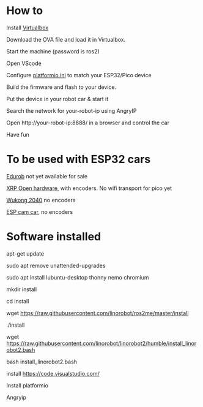# How to

Install [Virtualbox](https://www.virtualbox.org/wiki/Downloads)

Download the OVA file and load it in Virtualbox.

Start the machine (password is ros2)

Open VScode

Configure [platformio.ini](https://github.com/hippo5329/linorobot2_hardware/blob/master/firmware/platformio.ini) to match your ESP32/Pico device

Build the firmware and flash to your device.

Put the device in your robot car & start it

Search the network for your-robot-ip using AngryIP

Open http://your-robot-ip:8888/ in a browser and control the car

Have fun

# To be used with ESP32 cars

[Edurob](https://github.com/IDiAL-IMSL/Edurob/tree/main) not yet available for sale

[XRP Open hardware](https://www.sparkfun.com/products/22230), with encoders. No wifi transport for pico yet

[Wukong 2040](https://www.elecfreaks.com/elecfreaks-wukong2040-breakout-board-for-raspberry-pi-pico.html) no encoders

[ESP cam car](https://www.aliexpress.com/item/1005005439195049.html), no encoders

# Software installed

apt-get update

sudo apt remove unattended-upgrades

sudo apt install lubuntu-desktop thonny nemo chromium

mkdir install

cd install

wget https://raw.githubusercontent.com/linorobot/ros2me/master/install

./install

wget https://raw.githubusercontent.com/linorobot/linorobot2/humble/install_linorobot2.bash

bash install_linorobot2.bash

install https://code.visualstudio.com/

Install platformio

Angryip
